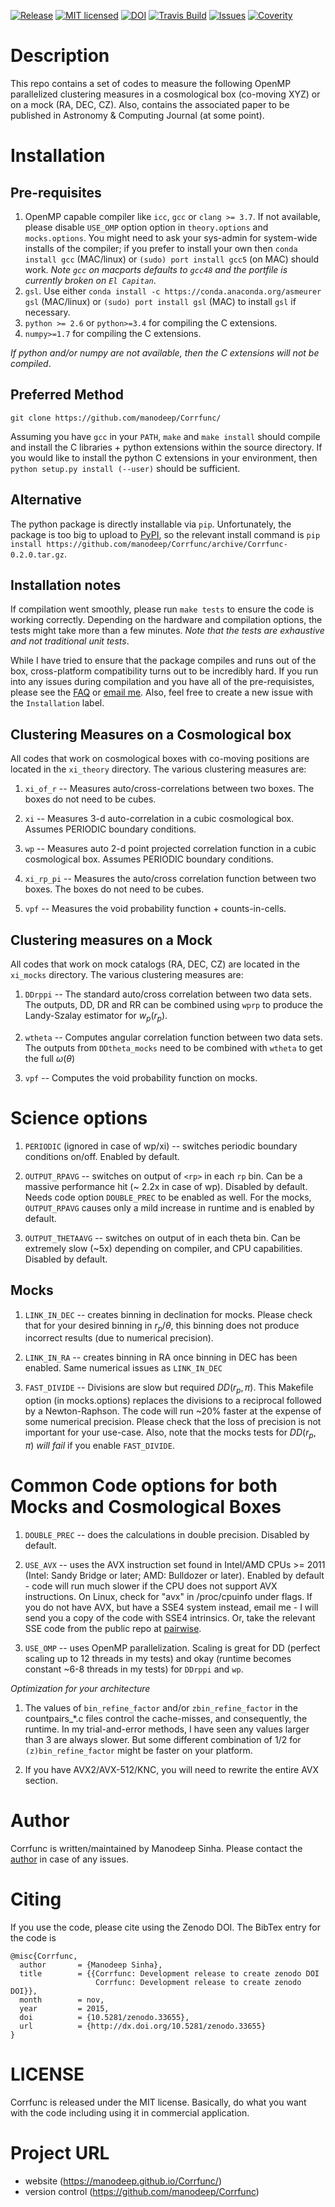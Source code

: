 [![Release](https://img.shields.io/github/release/manodeep/Corrfunc.svg)](https://github.com/manodeep/Corrfunc/releases/latest)
[![MIT licensed](https://img.shields.io/badge/license-MIT-blue.svg)](https://raw.githubusercontent.com/manodeep/Corrfunc/master/LICENSE)
[![DOI](https://zenodo.org/badge/19184/manodeep/Corrfunc.svg)](https://zenodo.org/badge/latestdoi/19184/manodeep/Corrfunc)
[![Travis Build](https://travis-ci.org/manodeep/Corrfunc.svg?branch=master)](https://travis-ci.org/manodeep/Corrfunc)
[![Issues](https://img.shields.io/github/issues/manodeep/Corrfunc.svg)](https://github.com/manodeep/Corrfunc/issues)
[![Coverity](https://img.shields.io/coverity/scan/6982.svg)](https://scan.coverity.com/projects/manodeep-corrfunc)

# Description

This repo contains a set of codes to measure the following OpenMP parallelized clustering 
measures in a cosmological box (co-moving XYZ) or on a mock (RA, DEC, CZ). Also, 
contains the associated paper to be published in Astronomy & Computing Journal (at some point). 

# Installation

## Pre-requisites
1. OpenMP capable compiler like ``icc``, ``gcc`` or ``clang >= 3.7``. If not available, please disable ``USE_OMP`` option option in ``theory.options`` and ``mocks.options``. You might need to ask your sys-admin for system-wide installs of the compiler; if you prefer to install your own then ``conda install gcc`` (MAC/linux) or ``(sudo) port install gcc5`` (on MAC) should work. *Note ``gcc`` on macports defaults to ``gcc48`` and the portfile is currently broken on ``El Capitan``*.
2. ``gsl``. Use either ``conda install -c https://conda.anaconda.org/asmeurer gsl`` (MAC/linux) or ``(sudo) port install gsl`` (MAC) to install ``gsl`` if necessary. 
3. ``python >= 2.6`` or ``python>=3.4`` for compiling the C extensions. 
4. ``numpy>=1.7`` for compiling the C extensions. 

*If python and/or numpy are not available, then the C extensions will not be compiled*. 

## Preferred Method

`git clone https://github.com/manodeep/Corrfunc/`

Assuming you have `gcc` in your ``PATH``, `make` and `make install` should compile and install the C libraries + python extensions within the source directory. If you would like to install the python C extensions in your environment, then ``python setup.py install (--user)`` should be sufficient. 

## Alternative
The python package is directly installable via ``pip``. Unfortunately, the package is too big to upload to [PyPI](http://pypi.python.org/), so the relevant install command is ``pip install https://github.com/manodeep/Corrfunc/archive/Corrfunc-0.2.0.tar.gz``. 

## Installation notes

If compilation went smoothly, please run ``make tests`` to ensure the code is working correctly. Depending on the hardware and compilation options, the tests might take more than a few minutes. *Note that the tests are exhaustive and not traditional unit tests*. 

While I have tried to ensure that the package compiles and runs out of the box, cross-platform compatibility turns out to be incredibly hard. If you run into any issues during compilation and you have all of the pre-requisistes, please see the [FAQ](FAQ) or [email me](mailto:manodeep@gmail.com). Also, feel free to create a new issue with the `Installation` label. 

## Clustering Measures on a Cosmological box

All codes that work on cosmological boxes with co-moving positions are located in the 
``xi_theory`` directory. The various clustering measures are:

1. ``xi_of_r`` -- Measures auto/cross-correlations between two boxes. The boxes do not need to be cubes.

2. ``xi`` -- Measures 3-d auto-correlation in a cubic cosmological box. Assumes PERIODIC boundary conditions.

3. ``wp`` -- Measures auto 2-d point projected correlation function in a cubic cosmological box. Assumes PERIODIC boundary conditions. 

4. ``xi_rp_pi`` -- Measures the auto/cross correlation function between two boxes. The boxes do not need to be cubes. 

5. ``vpf`` -- Measures the void probability function + counts-in-cells. 

## Clustering measures on a Mock

All codes that work on mock catalogs (RA, DEC, CZ) are located in the ``xi_mocks`` directory. The
various clustering measures are:

1. ``DDrppi`` -- The standard auto/cross correlation between two data sets. The outputs, DD, DR and RR
can be combined using ``wprp`` to produce the Landy-Szalay estimator for $w_p(r_p)$. 

2. ``wtheta`` -- Computes angular correlation function between two data sets. The outputs from 
``DDtheta_mocks`` need to be combined with ``wtheta`` to get the full $\omega(\theta)$

3. ``vpf`` -- Computes the void probability function on mocks. 

# Science options

1. ``PERIODIC`` (ignored in case of wp/xi) -- switches periodic boundary
conditions on/off. Enabled by default. 

2. ``OUTPUT_RPAVG`` -- switches on output of ``<rp>`` in each ``rp`` bin. Can be
a massive performance hit (~ 2.2x in case of wp). Disabled by default.
Needs code option ``DOUBLE_PREC`` to be enabled as well. For the mocks, 
``OUTPUT_RPAVG`` causes only a mild increase in runtime and is enabled by 
default.

3. ``OUTPUT_THETAAVG`` -- switches on output of <theta> in each theta bin. 
Can be extremely slow (~5x) depending on compiler, and CPU capabilities. 
Disabled by default. 


## Mocks

1. ``LINK_IN_DEC`` -- creates binning in declination for mocks. Please check that for 
your desired binning in $r_p$/$\theta$, this binning does not produce incorrect 
results (due to numerical precision). 

2. ``LINK_IN_RA`` -- creates binning in RA once binning in DEC has been enabled. Same 
numerical issues as ``LINK_IN_DEC``

3. ``FAST_DIVIDE`` --  Divisions are slow but required $DD(r_p,\pi)$. This Makefile
option (in mocks.options) replaces the divisions to a reciprocal followed by a 
Newton-Raphson. The code will run ~20% faster at the expense of some numerical precision. 
Please check that the loss of precision is not important for your use-case. Also, note 
that the mocks tests for $DD(r_p, \pi)$ *will fail* if you enable ``FAST_DIVIDE``. 

# Common Code options for both Mocks and Cosmological Boxes

1. ``DOUBLE_PREC`` -- does the calculations in double precision. Disabled
by default. 

2. ``USE_AVX`` -- uses the AVX instruction set found in Intel/AMD CPUs >= 2011
(Intel: Sandy Bridge or later; AMD: Bulldozer or later). Enabled by
default - code will run much slower if the CPU does not support AVX instructions.
On Linux, check for "avx" in /proc/cpuinfo under flags. If you do not have
AVX, but have a SSE4 system instead, email me - I will send you a copy of
the code with SSE4 intrinsics. Or, take the relevant SSE code from the public repo at 
[pairwise](https://manodeep.github.io/pairwise).

3. ``USE_OMP`` -- uses OpenMP parallelization. Scaling is great for DD (perfect scaling
up to 12 threads in my tests) and okay (runtime becomes constant ~6-8 threads in
my tests) for ``DDrppi`` and ``wp``. 


*Optimization for your architecture*

1. The values of ``bin_refine_factor`` and/or ``zbin_refine_factor`` in the countpairs_*.c
files control the cache-misses, and consequently, the runtime. In my trial-and-error
methods, I have seen any values larger than 3 are always slower. But some different
combination of 1/2 for ``(z)bin_refine_factor`` might be faster on your platform. 

2. If you have AVX2/AVX-512/KNC, you will need to rewrite the entire AVX section.

# Author

Corrfunc is written/maintained by Manodeep Sinha. Please contact the [author](mailto:manodeep@gmail.com) in
case of any issues.

# Citing

If you use the code, please cite using the Zenodo DOI. The BibTex entry for the code is  

```
@misc{Corrfunc,
  author       = {Manodeep Sinha},
  title        = {{Corrfunc: Development release to create zenodo DOI 
                   Corrfunc: Development release to create zenodo DOI}},
  month        = nov,
  year         = 2015,
  doi          = {10.5281/zenodo.33655},
  url          = {http://dx.doi.org/10.5281/zenodo.33655}
}
```

# LICENSE

Corrfunc is released under the MIT license. Basically, do what you want
with the code including using it in commercial application.

# Project URL

* website (https://manodeep.github.io/Corrfunc/) 
* version control (https://github.com/manodeep/Corrfunc)
